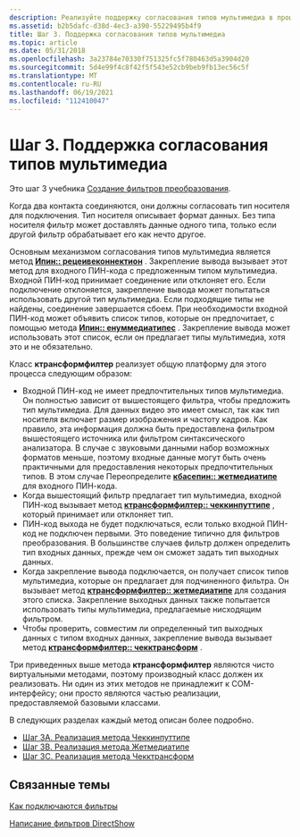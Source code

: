 ```yaml
---
description: Реализуйте поддержку согласования типов мультимедиа в процессе записи фильтра преобразования. Тип носителя описывает формат данных.
ms.assetid: b2b5dafc-d38d-4ec3-a390-55229495b4f9
title: Шаг 3. Поддержка согласования типов мультимедиа
ms.topic: article
ms.date: 05/31/2018
ms.openlocfilehash: 3a23784e70330f751325fc5f780463d5a3904d20
ms.sourcegitcommit: 5d4e99f4c8f42f5f543e52cb9beb9fb13ec56c5f
ms.translationtype: MT
ms.contentlocale: ru-RU
ms.lasthandoff: 06/19/2021
ms.locfileid: "112410047"
---
```

# <a name="step-3-support-media-type-negotiation"></a>Шаг 3. Поддержка согласования типов мультимедиа

Это шаг 3 учебника [Создание фильтров преобразования](writing-transform-filters.md).

Когда два контакта соединяются, они должны согласовать тип носителя для подключения. Тип носителя описывает формат данных. Без типа носителя фильтр может доставлять данные одного типа, только если другой фильтр обрабатывает его как нечто другое.

Основным механизмом согласования типов мультимедиа является метод [**Ипин:: рецеивеконнектион**](/windows/desktop/api/Strmif/nf-strmif-ipin-receiveconnection) . Закрепление вывода вызывает этот метод для входного ПИН-кода с предложенным типом мультимедиа. Входной ПИН-код принимает соединение или отклоняет его. Если подключение отклоняется, закрепление вывода может попытаться использовать другой тип мультимедиа. Если подходящие типы не найдены, соединение завершается сбоем. При необходимости входной ПИН-код может объявить список типов, которые он предпочитает, с помощью метода [**Ипин:: енуммедиатипес**](/windows/desktop/api/Strmif/nf-strmif-ipin-enummediatypes) . Закрепление вывода может использовать этот список, если он предлагает типы мультимедиа, хотя это и не обязательно.

Класс **ктрансформфилтер** реализует общую платформу для этого процесса следующим образом:

-   Входной ПИН-код не имеет предпочтительных типов мультимедиа. Он полностью зависит от вышестоящего фильтра, чтобы предложить тип мультимедиа. Для данных видео это имеет смысл, так как тип носителя включает размер изображения и частоту кадров. Как правило, эта информация должна быть предоставлена фильтром вышестоящего источника или фильтром синтаксического анализатора. В случае с звуковыми данными набор возможных форматов меньше, поэтому входные данные могут быть очень практичными для предоставления некоторых предпочтительных типов. В этом случае Переопределите [**кбасепин:: жетмедиатипе**](cbasepin-getmediatype.md) для входного ПИН-кода.
-   Когда вышестоящий фильтр предлагает тип мультимедиа, входной ПИН-код вызывает метод [**ктрансформфилтер:: чеккинпуттипе**](ctransformfilter-checkinputtype.md) , который принимает или отклоняет тип.
-   ПИН-код выхода не будет подключаться, если только входной ПИН-код не подключен первыми. Это поведение типично для фильтров преобразования. В большинстве случаев фильтр должен определить тип входных данных, прежде чем он сможет задать тип выходных данных.
-   Когда закрепление вывода подключается, он получает список типов мультимедиа, которые он предлагает для подчиненного фильтра. Он вызывает метод [**ктрансформфилтер:: жетмедиатипе**](ctransformfilter-getmediatype.md) для создания этого списка. Закрепление выходных данных также попытается использовать типы мультимедиа, предлагаемые нисходящим фильтром.
-   Чтобы проверить, совместим ли определенный тип выходных данных с типом входных данных, закрепление вывода вызывает метод [**ктрансформфилтер:: чекктрансформ**](ctransformfilter-checktransform.md) .

Три приведенных выше метода **ктрансформфилтер** являются чисто виртуальными методами, поэтому производный класс должен их реализовать. Ни один из этих методов не принадлежит к COM-интерфейсу; они просто являются частью реализации, предоставляемой базовыми классами.

В следующих разделах каждый метод описан более подробно.

-   [Шаг 3A. Реализация метода Чеккинпуттипе](step-3a--implement-the-checkinputtype-method.md)
-   [Шаг 3B. Реализация метода Жетмедиатипе](step-3b--implement-the-getmediatype-method.md)
-   [Шаг 3C. Реализация метода Чекктрансформ](step-3c--implement-the-checktransform-method.md)

## <a name="related-topics"></a>Связанные темы

<dl> <dt>

[Как подключаются фильтры](how-filters-connect.md)
</dt> <dt>

[Написание фильтров DirectShow](writing-directshow-filters.md)
</dt> </dl>

 

 



